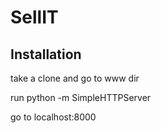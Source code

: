 # SellIT

## Installation

take a clone and go to www dir

run python -m SimpleHTTPServer


go to localhost:8000

